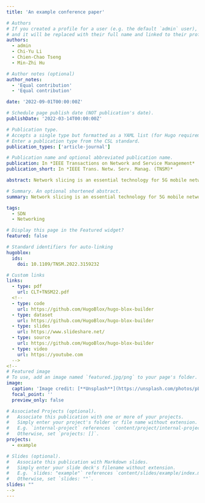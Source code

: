 ```yaml
---
title: 'An example conference paper'

# Authors
# If you created a profile for a user (e.g. the default `admin` user), write the username (folder name) here
# and it will be replaced with their full name and linked to their profile.
authors:
  - admin
  - Chi-Yu Li
  - Chien-Chao Tseng
  - Min-Zhi Hu

# Author notes (optional)
author_notes:
  - 'Equal contribution'
  - 'Equal contribution'

date: '2022-09-01T00:00:00Z'

# Schedule page publish date (NOT publication's date).
publishDate: '2022-03-14T00:00:00Z'

# Publication type.
# Accepts a single type but formatted as a YAML list (for Hugo requirements).
# Enter a publication type from the CSL standard.
publication_types: ['article-journal']

# Publication name and optional abbreviated publication name.
publication: In *IEEE Transactions on Network and Service Management*
publication_short: In *IEEE Trans. Netw. Serv. Manag. (TNSM)*

abstract: Network slicing is an essential technology for 5G mobile networks. It partitions network resource logically into multiple isolated slices, each of which can satisfy a suite of network requirements for one specific service. However, it cannot be fulfilled by the current SDN (Software-Defined Networks), since the conventional SDN data-plane technology, OpenFlow, is not flexible enough to offer fine-grained network resource control or queue/packet scheduling. It leads to many research studies developing corresponding solutions on programmable switches. In this work, we focus on the support of the bandwidth guarantee and management for network slices. Although several studies with the similar goal have been proposed, they do not consider interference among different flow types or use the built-in meter for easy deployment on COTS (Commercial Off-The-Shelf) P4 switches. To this end, we first conduct a case study to examine the interference cases. We then propose a solution, designated as P4-TINS (P4-driven Traffic Isolation for Network Slicing), to resolve the interference by isolating different types of traffic flows in priority queues and set the P4 switch’s bucket size based on the time granularity of its bandwidth management operation. It cannot only ensure the guaranteed bandwidth for each slice but also enable coexistent slices to fairly share residual bandwidth. We have confirmed its effectiveness experimentally based on our prototype over an ONOS (Open Network Operating System) controller and a COTS P4 switch.

# Summary. An optional shortened abstract.
summary: Network slicing is an essential technology for 5G mobile networks. It partitions network resource logically into multiple isolated slices, each of which can satisfy a suite of network requirements for one specific service. However, it cannot be fulfilled by the current SDN. We then propose a solution, designated as P4-TINS (P4-driven Traffic Isolation for Network Slicing).

tags:
  - SDN
  - Networking

# Display this page in the Featured widget?
featured: false

# Standard identifiers for auto-linking
hugoblox:
  ids:
    doi: 10.1109/TNSM.2022.3159232

# Custom links
links:
  - type: pdf
    url: CLT+TNSM22.pdf
  <!--
  - type: code
    url: https://github.com/HugoBlox/hugo-blox-builder
  - type: dataset
    url: https://github.com/HugoBlox/hugo-blox-builder
  - type: slides
    url: https://www.slideshare.net/
  - type: source
    url: https://github.com/HugoBlox/hugo-blox-builder
  - type: video
    url: https://youtube.com
  -->
<!--
# Featured image
# To use, add an image named `featured.jpg/png` to your page's folder.
image:
  caption: 'Image credit: [**Unsplash**](https://unsplash.com/photos/pLCdAaMFLTE)'
  focal_point: ''
  preview_only: false

# Associated Projects (optional).
#   Associate this publication with one or more of your projects.
#   Simply enter your project's folder or file name without extension.
#   E.g. `internal-project` references `content/project/internal-project/index.md`.
#   Otherwise, set `projects: []`.
projects:
  - example

# Slides (optional).
#   Associate this publication with Markdown slides.
#   Simply enter your slide deck's filename without extension.
#   E.g. `slides: "example"` references `content/slides/example/index.md`.
#   Otherwise, set `slides: ""`.
slides: ""
-->
---
```

<!--
> [!NOTE]
> Click the _Cite_ button above to demo the feature to enable visitors to import publication metadata into their reference management software.

> [!NOTE]
> Create your slides in Markdown - click the _Slides_ button to check out the example.

Add the publication's **full text** or **supplementary notes** here. You can use rich formatting such as including [code, math, and images](https://docs.hugoblox.com/content/writing-markdown-latex/).
-->

